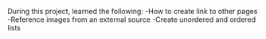 During this project, learned the following:
-How to create link to other pages
-Reference images from an external source
-Create unordered and ordered lists
